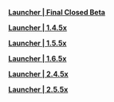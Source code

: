 **[Launcher | Final Closed Beta](https://autopatchhkws.yuanshen.com/client_app/FinalClosedBeta/GenshinImpact.exe)**

**[Launcher | 1.4.5x](https://autopatchhkws.yuanshen.com/client_app/beta_update/hk4e_global/2/update_20210326162326.zip)**

**[Launcher | 1.5.5x](https://autopatchhkws.yuanshen.com/client_app/beta_pc/20210428_dc004387bbbcbe4b/GenshinImpact_Beta_T1528AH.exe)**

**[Launcher | 1.6.5x](https://autopatchhkws.yuanshen.com/client_app/beta_update/hk4e_global/1/update_20210524163046_d51450b5GIEBa3TS.zip)**

**[Launcher | 2.4.5x](https://autopatchhkws.yuanshen.com/client_app/beta_update/hk4e_global/25/update_20220117112259_c09e8ddf7wIlNYRv.zip)**

**[Launcher | 2.5.5x](https://autopatchhkws.yuanshen.com/client_app/beta_update/hk4e_global/26/update_20220304110551_535dd34e7qwbZ9p5.zip)**
